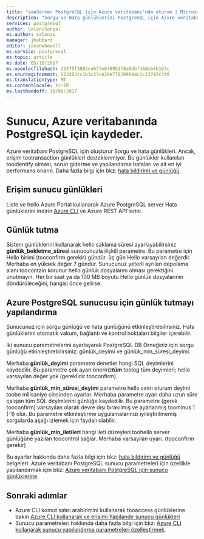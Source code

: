 ```yaml
---
title: "aaaServer PostgreSQL için Azure veritabanı'nda oturum | Microsoft Docs"
description: "Sorgu ve Hata günlüklerini PostgreSQL için Azure veritabanı'nda oluşturur."
services: postgresql
author: SaloniSonpal
ms.author: salonis
manager: jhubbard
editor: jasonwhowell
ms.service: postgresql
ms.topic: article
ms.date: 05/10/2017
ms.openlocfilehash: 22575f3882ce67fe640952f0a8dbfd8dcb4b16fc
ms.sourcegitcommit: 523283cc1b3c37c428e77850964dc1c33742c5f0
ms.translationtype: MT
ms.contentlocale: tr-TR
ms.lasthandoff: 10/06/2017
---
```

# <a name="server-logs-in-azure-database-for-postgresql"></a>Sunucu, Azure veritabanında PostgreSQL için kaydeder. 
Azure veritabanı PostgreSQL için oluşturur Sorgu ve hata günlükleri. Ancak, erişim tootransaction günlükleri desteklenmiyor. Bu günlükler kullanılan tooidentify olması, sorun giderme ve yapılandırma hataları ve alt en iyi performans onarın. Daha fazla bilgi için bkz: [hata bildirimi ve günlüğü](https://www.postgresql.org/docs/9.6/static/runtime-config-logging.html).

## <a name="access-server-logs"></a>Erişim sunucu günlükleri
Liste ve hello Azure Portal kullanarak Azure PostgreSQL server Hata günlüklerini indirin [Azure CLI](howto-configure-server-logs-using-cli.md) ve Azure REST API'lerini.

## <a name="log-retention"></a>Günlük tutma
Sistem günlüklerini kullanarak hello saklama süresi ayarlayabilirsiniz **günlük\_bekletme\_süresi** sunucunuzla ilişkili parametre. Bu parametre için Hello birimi (tooconfirm gerekir) gündür. üç gün Hello varsayılan değerdir. Merhaba en yüksek değer 7 gündür. Sunucunuz yeterli ayrılan depolama alanı toocontain korunur hello günlük dosyalarını olması gerektiğini unutmayın.
Her bir saat ya da 100 MB boyutu Hello günlük dosyalarının döndürüleceğini, hangisi önce gelirse.

## <a name="configure-logging-for-azure-postgresql-server"></a>Azure PostgreSQL sunucusu için günlük tutmayı yapılandırma
Sunucunuz için sorgu günlüğü ve hata günlüğünü etkinleştirebilirsiniz. Hata günlüklerini otomatik vakum, bağlantı ve kontrol noktaları bilgiler içerebilir.

İki sunucu parametrelerini ayarlayarak PostgreSQL DB Örneğiniz için sorgu günlüğü etkinleştirebilirsiniz: günlük\_deyimi ve günlük\_min\_süresi\_deyimi.

Merhaba **günlük\_deyimi** parametre denetler hangi SQL deyimlerini kaydedilir. Bu parametre çok ayarı öneririz***tüm*** toolog tüm deyimleri; hello varsayılan değer yok (gereklidir tooconfirm).

Merhaba **günlük\_min\_süresi\_deyimi** parametre hello sınırı oturum deyimi toobe milisaniye cinsinden ayarlar. Merhaba parametre ayarı daha uzun süre çalışan tüm SQL deyimlerini günlüğe kaydedilir. Bu parametre (gerek tooconfirm) varsayılan olarak devre dışı bırakılmış ve ayarlanmış toominus 1 (-1) olur. Bu parametre etkinleştirme uygulamalarınızı iyileştirilmemiş sorgularda aşağı izlemek için faydalı olabilir.

Merhaba **günlük\_min\_iletileri** hangi ileti düzeyleri toohello server günlüğüne yazılan toocontrol sağlar. Merhaba varsayılan uyarı. (tooconfirm gerekir)

Bu ayarlar hakkında daha fazla bilgi için bkz: [hata bildirimi ve günlüğü](https://www.postgresql.org/docs/9.6/static/runtime-config-logging.html) belgeleri. Azure veritabanı PostgreSQL sunucu parametreleri için özellikle yapılandırmak için bkz: [Azure veritabanı PostgreSQL için sunucu günlüklerine](concepts-server-logs.md).

## <a name="next-steps"></a>Sonraki adımlar
- Azure CLI komut satırı arabirimini kullanarak tooaccess günlüklerine bakın [Azure CLI kullanarak ve erişimi Yapılandır sunucu günlükleri](howto-configure-server-logs-using-cli.md)
- Sunucu parametreleri hakkında daha fazla bilgi için bkz: [Azure CLI kullanarak sunucu yapılandırma parametreleri özelleştirmek](howto-configure-server-parameters-using-cli.md).